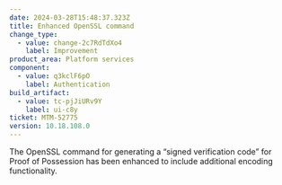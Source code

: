 ```yaml
---
date: 2024-03-28T15:48:37.323Z
title: Enhanced OpenSSL command
change_type:
  - value: change-2c7RdTdXo4
    label: Improvement
product_area: Platform services
component:
  - value: q3kclF6pO
    label: Authentication
build_artifact:
  - value: tc-pjJiURv9Y
    label: ui-c8y
ticket: MTM-52775
version: 10.18.108.0
---
```

The OpenSSL command for generating a “signed verification code” for Proof of Possession has been enhanced to include additional encoding functionality. 
